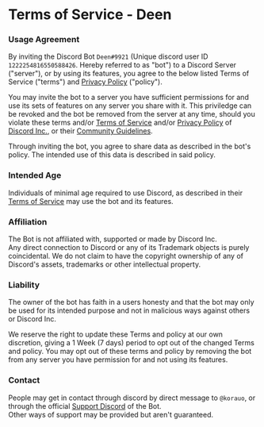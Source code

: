 [Terms of Service]: https://discord.com/terms
[Privacy Policy]: https://discord.com/privacy
[Community Guidelines]: https://discord.com/guidelines
[discord]: https://discord.com
[support]: https://discord.gg/tqwquUfqGq
[language]: https://discord.com/developers/docs/dispatch/field-values#predefined-field-values-accepted-locales

# Terms of Service - Deen

### Usage Agreement

By inviting the Discord Bot `Deen#9921` (Unique discord user ID `1222254816550588426`. Hereby referred to as "bot") to a Discord Server ("server"), or by using its features, you agree to the below listed Terms of Service ("terms") and [Privacy Policy](docs/legal/privacy-policy) ("policy").

You may invite the bot to a server you have sufficient permissions for and use its sets of features on any server you share with it. This priviledge can be revoked and the bot be removed from the server at any time, should you violate these terms and/or [Terms of Service] and/or [Privacy Policy] of [Discord Inc.][discord], or their [Community Guidelines].

Through inviting the bot, you agree to share data as described in the bot's policy. The intended use of this data is described in said policy.

### Intended Age

Individuals of minimal age required to use Discord, as described in their [Terms of Service] may use the bot and its features.  

### Affiliation

The Bot is not affiliated with, supported or made by Discord Inc.  
Any direct connection to Discord or any of its Trademark objects is purely coincidental. We do not claim to have the copyright ownership of any of Discord's assets, trademarks or other intellectual property.

### Liability

The owner of the bot has faith in a users honesty and that the bot may only be used for its intended purpose and not in malicious ways against others or Discord Inc.

We reserve the right to update these Terms and policy at our own discretion, giving a 1 Week (7 days) period to opt out of the changed Terms and policy. You may opt out of these terms and policy by removing the bot from any server you have permission for and not using its features.

### Contact

People may get in contact through discord by direct message to `@korauo`, or through the official [Support Discord][support] of the Bot.  
Other ways of support may be provided but aren't guaranteed.
